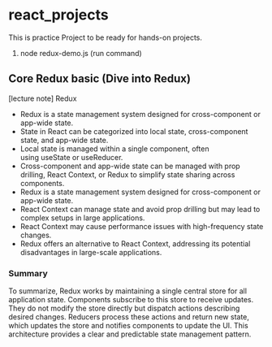 # react_projects
This is practice Project to be ready for hands-on projects.

1. node redux-demo.js (run command)

## Core Redux basic (Dive into Redux)

[lecture note]
Redux

* Redux is a state management system designed for cross-component or app-wide state.
* State in React can be categorized into local state, cross-component state, and app-wide state.
* Local state is managed within a single component, often using useState or useReducer.
* Cross-component and app-wide state can be managed with prop drilling, React Context, or Redux to simplify state sharing across components.
* Redux is a state management system designed for cross-component or app-wide state.
* React Context can manage state and avoid prop drilling but may lead to complex setups in large applications.
* React Context may cause performance issues with high-frequency state changes.
* Redux offers an alternative to React Context, addressing its potential disadvantages in large-scale applications.

### Summary
To summarize, Redux works by maintaining a single central store for all application state. Components subscribe to this store to receive updates. They do not modify the store directly but dispatch actions describing desired changes. Reducers process these actions and return new state, which updates the store and notifies components to update the UI. This architecture provides a clear and predictable state management pattern.
